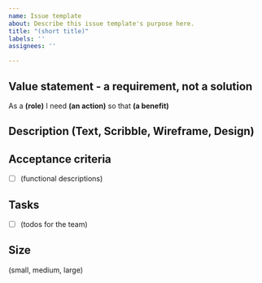 ```yaml
---
name: Issue template
about: Describe this issue template's purpose here.
title: "(short title)"
labels: ''
assignees: ''

---
```


## Value statement - a requirement, not a solution
As a **(role)** 
I need **(an action)** 
so that **(a benefit)** 
## Description (Text, Scribble, Wireframe, Design)
## Acceptance criteria
- [ ] (functional descriptions)
## Tasks
- [ ] (todos for the team)
## Size
(small, medium, large)
